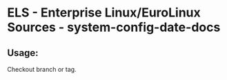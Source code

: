 # ELS - Enterprise Linux/EuroLinux Sources - system-config-date-docs 
## Usage:
  Checkout branch or tag.
